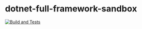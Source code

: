 # dotnet-full-framework-sandbox
[![Build and Tests](https://github.com/felipetofoli/dotnet-full-framework-sandbox/actions/workflows/ci.yml/badge.svg)](https://github.com/felipetofoli/dotnet-full-framework-sandbox/actions/workflows/ci.yml)
